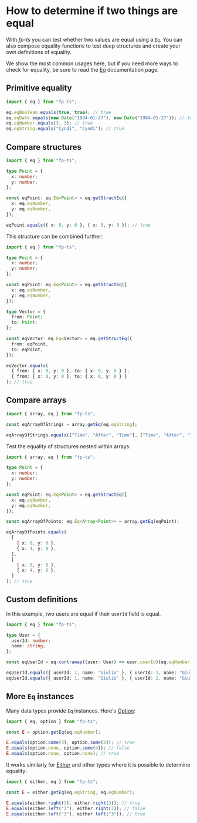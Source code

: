 # How to determine if two things are equal

With _fp-ts_ you can test whether two values are equal using a `Eq`. You can also compose equality functions to test deep structures and create your own definitions of equality.

We show the most common usages here, but if you need more ways to check for equality, be sure to read the [Eq](https://gcanti.github.io/fp-ts/modules/Eq.ts) documentation page.

## Primitive equality

```ts
import { eq } from "fp-ts";

eq.eqBoolean.equals(true, true); // true
eq.eqDate.equals(new Date("1984-01-27"), new Date("1984-01-27")); // true
eq.eqNumber.equals(3, 3); // true
eq.eqString.equals("Cyndi", "Cyndi"); // true
```

## Compare structures

```ts
import { eq } from "fp-ts";

type Point = {
  x: number;
  y: number;
};

const eqPoint: eq.Eq<Point> = eq.getStructEq({
  x: eq.eqNumber,
  y: eq.eqNumber,
});

eqPoint.equals({ x: 0, y: 0 }, { x: 0, y: 0 }); // true
```

This structure can be combined further:

```ts
import { eq } from "fp-ts";

type Point = {
  x: number;
  y: number;
};

const eqPoint: eq.Eq<Point> = eq.getStructEq({
  x: eq.eqNumber,
  y: eq.eqNumber,
});

type Vector = {
  from: Point;
  to: Point;
};

const eqVector: eq.Eq<Vector> = eq.getStructEq({
  from: eqPoint,
  to: eqPoint,
});

eqVector.equals(
  { from: { x: 0, y: 0 }, to: { x: 0, y: 0 } },
  { from: { x: 0, y: 0 }, to: { x: 0, y: 0 } }
); // true
```

## Compare arrays

```ts
import { array, eq } from "fp-ts";

const eqArrayOfStrings = array.getEq(eq.eqString);

eqArrayOfStrings.equals(["Time", "After", "Time"], ["Time", "After", "Time"]); // true
```

Test the equality of structures nested within arrays:

```ts
import { array, eq } from "fp-ts";

type Point = {
  x: number;
  y: number;
};

const eqPoint: eq.Eq<Point> = eq.getStructEq({
  x: eq.eqNumber,
  y: eq.eqNumber,
});

const eqArrayOfPoints: eq.Eq<Array<Point>> = array.getEq(eqPoint);

eqArrayOfPoints.equals(
  [
    { x: 0, y: 0 },
    { x: 4, y: 0 },
  ],
  [
    { x: 0, y: 0 },
    { x: 4, y: 0 },
  ]
); // true
```

## Custom definitions

In this example, two users are equal if their `userId` field is equal.

```ts
import { eq } from "fp-ts";

type User = {
  userId: number;
  name: string;
};

const eqUserId = eq.contramap((user: User) => user.userId)(eq.eqNumber);

eqUserId.equals({ userId: 1, name: "Giulio" }, { userId: 1, name: "Giulio Canti" }); // true
eqUserId.equals({ userId: 1, name: "Giulio" }, { userId: 2, name: "Giulio" }); // false
```

## More `Eq` instances

Many data types provide `Eq` instances. Here's [Option](https://gcanti.github.io/fp-ts/modules/Option.ts):

```ts
import { eq, option } from "fp-ts";

const E = option.getEq(eq.eqNumber);

E.equals(option.some(3), option.some(3)); // true
E.equals(option.none, option.some(4)); // false
E.equals(option.none, option.none); // true
```

It works similarly for [Either](https://gcanti.github.io/fp-ts/modules/Either.ts) and other types where it is possible to determine equality:

```ts
import { either, eq } from "fp-ts";

const E = either.getEq(eq.eqString, eq.eqNumber);

E.equals(either.right(3), either.right(3)); // true
E.equals(either.left("3"), either.right(3)); // false
E.equals(either.left("3"), either.left("3")); // true
```
